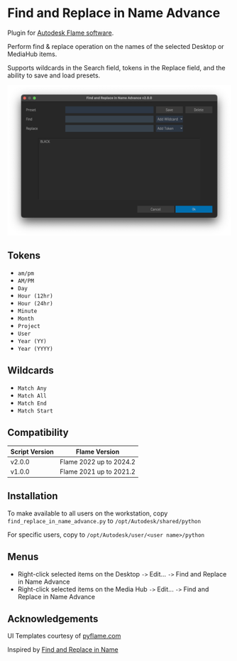 # Find and Replace in Name Advance

Plugin for [Autodesk Flame software](http://www.autodesk.com/products/flame).

Perform find & replace operation on the names of the selected Desktop or MediaHub items.

Supports wildcards in the Search field, tokens in the Replace field, and
the ability to save and load presets.

![screenshot](screenshot.png)

## Tokens
- `am/pm`
- `AM/PM`
- `Day`
- `Hour (12hr)`
- `Hour (24hr)`
- `Minute`
- `Month`
- `Project`
- `User`
- `Year (YY)`
- `Year (YYYY)`

## Wildcards
- `Match Any`
- `Match All`
- `Match End`
- `Match Start`

## Compatibility

|Script Version|Flame Version|
|---|---|
|v2.0.0|Flame 2022 up to 2024.2|
|v1.0.0|Flame 2021 up to 2021.2|

## Installation

To make available to all users on the workstation, copy `find_replace_in_name_advance.py` to `/opt/Autodesk/shared/python`

For specific users, copy to `/opt/Autodesk/user/<user name>/python`

## Menus
- Right-click selected items on the Desktop `->` Edit... `->` Find and Replace in Name Advance
- Right-click selected items on the Media Hub `->` Edit... `->` Find and Replace in Name Advance

## Acknowledgements
UI Templates courtesy of [pyflame.com](http://www.pyflame.com)

Inspired by [Find and Replace in Name](http://www.dropbox.com/sh/x5o5bdxn5m6gy9d/AADX6RYQmN3JoT-ofrff5ETVa/Scripts/find_and_replace_in_name?dl=0&subfolder_nav_tracking=1)
